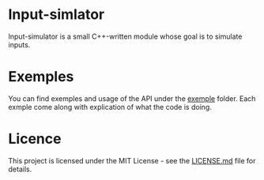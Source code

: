 # Input-simlator

Input-simulator is a small C++-written module whose goal is to simulate inputs.

# Exemples

You can find exemples and usage of the API under the [exemple](https://github.com/Lund-Org/input-simulator/input-simulator/inputsender/exemple) folder. Each exmple
come along with explication of what the code is doing.

# Licence

This project is licensed under the MIT License - see the [LICENSE.md](https://github.com/Lund-Org/input-simulator/LICENSE.md) file for details.
